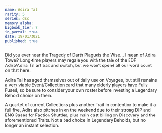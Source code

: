 ```yaml
---
name: Adira Tal
rarity: 5
series: dsc
memory_alpha:
bigbook_tier: 7
in_portal: true
date: 19/01/2021
published: true
---
```


Did you ever hear the Tragedy of Darth Plagueis the Wise… I mean of Adira Towel? Long-time players may regale you with the tale of the EDF Adira/Adira Tal art bait and switch, but we won’t spend all our word count on that here.

Adira Tal has aged themselves out of daily use on Voyages, but still remains a very viable Event/Collection card that many elderly players have Fully Fused, so be sure to consider your own roster before investing a Legendary Behold choice on them.

A quartet of current Collections plus another Trait in contention to make it a full five, Adira also pitches in on the weekend due to their strong DIP and ENG Bases for Faction Shuttles, plus main cast billing on Discovery and the aforementioned Traits. Not a bad choice in Legendary Beholds, but no longer an instant selection.
